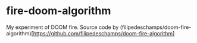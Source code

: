 # fire-doom-algorithm

My experiment of DOOM fire. Source code by (filipedeschamps/doom-fire-algorithm)[https://github.com/filipedeschamps/doom-fire-algorithm]
